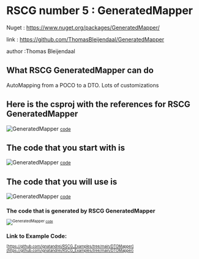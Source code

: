 
# RSCG number 5 : GeneratedMapper

Nuget :
    https://www.nuget.org/packages/GeneratedMapper/


link : https://github.com/ThomasBleijendaal/GeneratedMapper 


author :Thomas Bleijendaal


## What RSCG GeneratedMapper can do

AutoMapping from a POCO to a DTO. Lots of customizations

## Here is the csproj with the references for RSCG GeneratedMapper

![GeneratedMapper](http://ignatandrei.github.io/RSCG_Examples/images/GeneratedMapper/The.csproj.png)
<small>
[code](http://ignatandrei.github.io/RSCG_Examples/images/GeneratedMapper/The.csproj)
</small>


## The code that you start with is 


![GeneratedMapper](http://ignatandrei.github.io/RSCG_Examples/images/GeneratedMapper/ExistingCode.cs.png)
<small>
[code](http://ignatandrei.github.io/RSCG_Examples/images/GeneratedMapper/ExistingCode.cs)
</small>

## The code that you will use is

![GeneratedMapper](http://ignatandrei.github.io/RSCG_Examples/images/GeneratedMapper/Usage.cs.png)
<small>
[code](http://ignatandrei.github.io/RSCG_Examples/images/GeneratedMapper/Usage.cs)
<small>


## The code that is generated by RSCG GeneratedMapper

![GeneratedMapper](http://ignatandrei.github.io/RSCG_Examples/images/GeneratedMapper/GeneratedCode.cs.png)
<small>
[code](http://ignatandrei.github.io/RSCG_Examples/images/GeneratedMapper/GeneratedCode.cs)
</small>


## Link to Example Code: 
[https://github.com/ignatandrei/RSCG_Examples/tree/main/DTOMapper](https://github.com/ignatandrei/RSCG_Examples/tree/main/DTOMapper)



